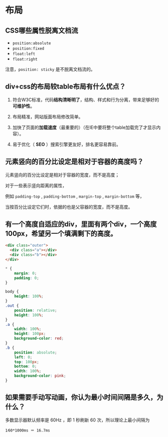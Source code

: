 # 布局

## CSS哪些属性脱离文档流

- `position:absolute`
- `position:fixed`
- `float:left`
- `float:right`

注意，`position: sticky` 是不脱离文档流的。

## div+css的布局较table布局有什么优点？

1. 符合W3C标准，代码**结构清晰明了**，结构、样式和行为分离，带来足够好的**可维护性**。

2. 布局精准，网站版面布局修改简单。

3. 加快了页面的**加载速度**（最重要的）（在IE中要将整个table加载完了才显示内容）。

4. 易于优化（ **SEO** ）搜索引擎更友好，排名更容易靠前。

## 元素竖向的百分比设定是相对于容器的高度吗？

元素竖向的百分比设定是相对于容器的宽度，而不是高度；

对于一些表示竖向距离的属性，

例如 `padding-top` , `padding-bottom` , `margin-top` , `margin-bottom` 等，

当按百分比设定它们时，依据的也是父容器的宽度，而不是高度。

## 有一个高度自适应的div，里面有两个div，一个高度100px，希望另一个填满剩下的高度。

```html
<div class="outer">
  <div class="a"></div>
  <div class="b"></div>
</div>
```

```css
* {
	margin: 0;
	padding: 0;
}

body {
	height: 100%;
}
.out {
	position: relative;
	height: 100%;
}
.a {
	width: 100%;
	height: 100px;
	background-color: red;
}
.b {
	position: absolute;
	left: 0;
	top: 100px;
	bottom: 0;
	width: 100%;
	background-color: pink;
}
```

## 如果需要⼿动写动画，你认为最⼩时间间隔是多久，为什么？

多数显示器默认频率是 60Hz ，即 1 秒刷新 60 次，所以理论上最小间隔为

`1⁄60*1000ms ＝ 16.7ms`
